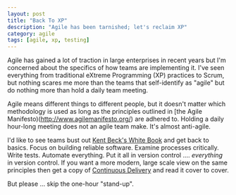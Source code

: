 ```yaml
---
layout: post
title: "Back To XP"
description: "Agile has been tarnished; let's reclaim XP"
category: agile
tags: [agile, xp, testing]
---
```


Agile has gained a lot of traction in large enterprises in recent years but I'm concerned about the specifics of how teams are implementing it.  I've seen everything from traditional eXtreme Programming (XP) practices to Scrum, but nothing scares me more than the teams that self-identify as "agile" but do nothing more than hold a daily team meeting.

Agile means different things to different people, but it doesn't matter which methodology is used as long as the principles outlined in [the Agile Manifesto)(http://www.agilemanifesto.org/) are adhered to.  Holding a daily hour-long meeting does not an agile team make.  It's almost anti-agile.

I'd like to see teams bust out [Kent Beck's White Book](http://www.amazon.ca/Extreme-Programming-Explained-Embrace-Edition/dp/0321278658) and get back to basics.  Focus on building reliable software. Examine processes critically. Write tests. Automate everything. Put it all in version control .... _everything_ in version control.  If you want a more modern, large scale view on the same principles then get a copy of [Continuous Delivery](http://www.amazon.ca/Continuous-Delivery-Reliable-Deployment-Automation/dp/0321601912/) and read it cover to cover.

But please ... skip the one-hour "stand-up".